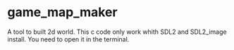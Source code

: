 # game_map_maker
A tool to built 2d world.
This c code only work whith SDL2 and SDL2_image install.
You need to open it in the terminal.
